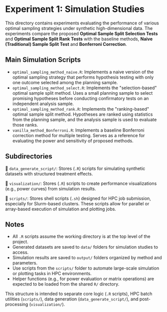 # Experiment 1: Simulation Studies

This directory contains experiments evaluating the performance of various optimal sampling strategies under synthetic high-dimensional data. The experiments compare the proposed **Optimal Sample Split Selection Tests** and **Optimal Sample Split Rank Tests** with the baseline methods, **Naive (Traditional) Sample Split Test** and **Bonferroni Correction**. 


## Main Simulation Scripts
- `optimal_sampling_method_naive.R`: Implements a naive version of the optimal sampling strategy that performs hypothesis testing with only one outcome selected among the planning sample.
- `optimal_sampling_method_select.R`: Implements the "selection-based" optimal sample split method. Uses a small planning sample to select promising hypotheses before conducting confirmatory tests on an independent analysis sample.
- `optimal_sampling_method_rank.R`: Implements the "ranking-based" optimal sample split method. Hypotheses are ranked using statistics from the planning sample, and the analysis sample is used to evaluate those ranks.
- `vanilla_method_Bonferroni.R`: Implements a baseline Bonferroni correction method for multiple testing. Serves as a reference for evaluating the power and sensitivity of proposed methods.


## Subdirectories
📁 `data_generate_script/`: Stores (`.R`) scripts for simulating synthetic datasets with structured treatment effects.

📁 `visualization/`: Stores (`.R`) scripts to create performance visualizations (e.g., power curves) from simulation results.

📁 `scripts/`: Stores shell scripts (`.sh`) designed for HPC job submission, especially for Slurm-based clusters. These scripts allow for parallel or array-based execution of simulation and plotting jobs.

## Notes

- All `.R` scripts assume the working directory is at the top level of the project.
- Generated datasets are saved to `data/` folders for simulation studies to access.
- Simulation results are saved to `output/` folders organized by method and parameters.
- Use scripts from the `scripts/` folder to automate large-scale simulation or plotting tasks in HPC environments.
- Helper functions (e.g., for power evaluation or matrix operations) are expected to be loaded from the shared `R/` directory.


This structure is intended to separate core logic (`.R` scripts), HPC batch utilities (`scripts/`), data generation (`data_generate_script/`), and post-processing (`visualization/`).
